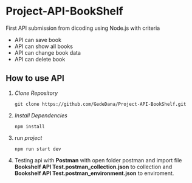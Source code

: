 # Project-API-BookShelf
First API submission from dicoding using Node.js with criteria 
- API can save book
- API can show all books
- API can change book data
- API can delete book

## How to use API

1. _Clone Repository_ <br />
   ```
   git clone https://github.com/GedeDana/Project-API-BookShelf.git
   ```
2. _Install Dependencies_ <br />
   ```
   npm install
   ```
3. run _project_ <br />
   ```
   npm run start dev
   ```
4. Testing api with __Postman__ with open folder postman and import file __Bookshelf API Test.postman_collection.json__ to collection and __Bookshelf API Test.postman_environment.json__ to enviroment.

  
